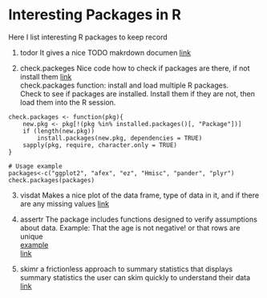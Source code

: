 Interesting Packages in R
================

Here I list interesting R packages to keep record

1.  todor It gives a nice TODO makrdown documen
    [link](https://github.com/dokato/todor)

2.  check.packeges Nice code how to check if packages are there, if not
    install them [link](https://gist.github.com/smithdanielle/9913897)  
    check.packages function: install and load multiple R packages.  
    Check to see if packages are installed. Install them if they are
    not, then load them into the R session.

<!-- end list -->

    check.packages <- function(pkg){
        new.pkg <- pkg[!(pkg %in% installed.packages()[, "Package"])]
        if (length(new.pkg)) 
            install.packages(new.pkg, dependencies = TRUE)
        sapply(pkg, require, character.only = TRUE)
    }
    
    # Usage example
    packages<-c("ggplot2", "afex", "ez", "Hmisc", "pander", "plyr")
    check.packages(packages)

3.  visdat Makes a nice plot of the data frame, type of data in it, and
    if there are any missing values
    [link](https://cran.r-project.org/web/packages/visdat/vignettes/using_visdat.html)

4.  assertr The package includes functions designed to verify
    assumptions about data. Example: That the age is not negative\! or
    that rows are
    unique  
    [example](https://daranzolin.github.io/2018-01-19-preeda/)  
    [link](https://cran.r-project.org/web/packages/assertr/vignettes/assertr.html)

5.  skimr a frictionless approach to summary statistics that displays
    summary statistics the user can skim quickly to understand their
    data [link](https://ropensci.org/blog/2017/07/11/skimr/)
